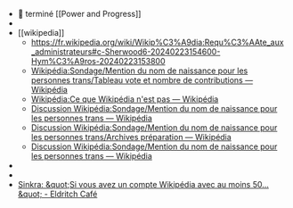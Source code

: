- 📕 terminé [[Power and Progress]]
-
- [[wikipedia]]
	- https://fr.wikipedia.org/wiki/Wikip%C3%A9dia:Requ%C3%AAte_aux_administrateurs#c-Sherwood6-20240223154600-Hym%C3%A9ros-20240223153800
	- [Wikipédia:Sondage/Mention du nom de naissance pour les personnes trans/Tableau vote et nombre de contributions — Wikipédia](https://fr.wikipedia.org/wiki/Wikip%C3%A9dia:Sondage/Mention_du_nom_de_naissance_pour_les_personnes_trans/Tableau_vote_et_nombre_de_contributions)
	- [Wikipédia:Ce que Wikipédia n'est pas — Wikipédia](https://fr.wikipedia.org/wiki/Wikip%C3%A9dia:Ce_que_Wikip%C3%A9dia_n%27est_pas#Une_bureaucratie)
	- [Discussion Wikipédia:Sondage/Mention du nom de naissance pour les personnes trans — Wikipédia](https://fr.wikipedia.org/wiki/Discussion_Wikip%C3%A9dia:Sondage/Mention_du_nom_de_naissance_pour_les_personnes_trans)
	- [Discussion Wikipédia:Sondage/Mention du nom de naissance pour les personnes trans/Archives préparation — Wikipédia](https://fr.wikipedia.org/wiki/Discussion_Wikip%C3%A9dia:Sondage/Mention_du_nom_de_naissance_pour_les_personnes_trans/Archives_pr%C3%A9paration)
	- [Discussion Wikipédia:Sondage/Mention du nom de naissance pour les personnes trans — Wikipédia](https://fr.wikipedia.org/wiki/Discussion_Wikip%C3%A9dia:Sondage/Mention_du_nom_de_naissance_pour_les_personnes_trans)
-
-
- [Sinkra: &amp;quot;Si vous avez un compte Wikipédia avec au moins 50…&amp;quot; - Eldritch Café](https://eldritch.cafe/@Sinkra/111918077592366525)